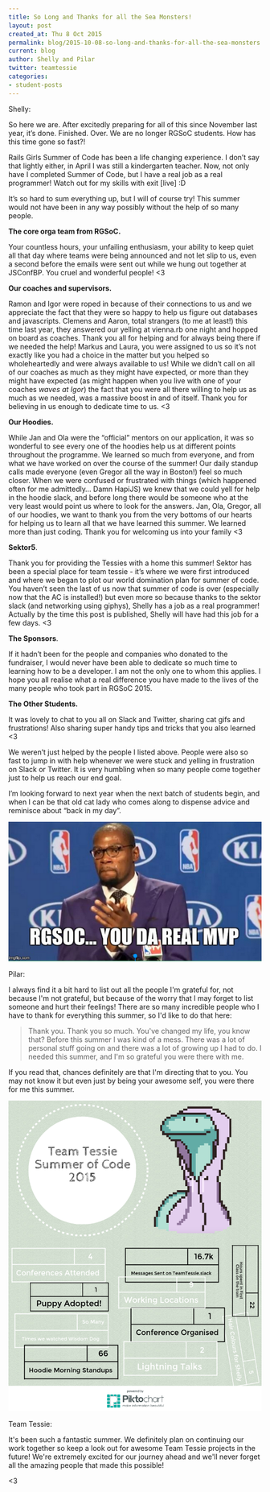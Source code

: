 ```yaml
---
title: So Long and Thanks for all the Sea Monsters! 
layout: post
created_at: Thu 8 Oct 2015
permalink: blog/2015-10-08-so-long-and-thanks-for-all-the-sea-monsters
current: blog
author: Shelly and Pilar
twitter: teamtessie
categories: 
- student-posts
---
```


Shelly:
  
  
So here we are. After excitedly preparing for all of this since November last year, it’s done. Finished. Over. We are no longer RGSoC students. How has this time gone so fast?!  
 
Rails Girls Summer of Code has been a life changing experience. I don’t say that lightly either, in April I was still a kindergarten teacher. Now, not only have I completed Summer of Code, but I have a real job as a real programmer! Watch out for my skills with exit [live] :D  
  
It’s so hard to sum everything up, but I will of course try! This summer would not have been in any way possibly without the help of so many people. 

**The core orga team from RGSoC.** 
  
Your countless hours, your unfailing enthusiasm, your ability to keep quiet all that day where teams were being announced and not let slip to us, even a second before the emails were sent out while we hung out together at JSConfBP. You cruel and wonderful people! <3
  
  
**Our coaches and supervisors.** 
  
Ramon and Igor were roped in because of their connections to us and we appreciate the fact that they were so happy to help us figure out databases and javascripts. Clemens and Aaron, total strangers (to me at least!) this time last year, they answered our yelling at vienna.rb one night and hopped on board as coaches. Thank you all for helping and for always being there if we needed the help!
Markus and Laura, you were assigned to us so it’s not exactly like you had a choice in the matter but you helped so wholeheartedly and were always available to us! While we didn’t call on all of our coaches as much as they might have expected, or more than they might have expected (as might happen when you live with one of your coaches *waves at Igor*) the fact that you were all there willing to help us as much as we needed, was a massive boost in and of itself. Thank you for believing in us enough to dedicate time to us. <3
  
**Our Hoodies.** 
  
While Jan and Ola were the “official” mentors on our application, it was so wonderful to see every one of the hoodies help us at different points throughout the programme. We learned so much from everyone, and from what we have worked on over the course of the summer! Our daily standup calls made everyone (even Gregor all the way in Boston!) feel so much closer. When we were confused or frustrated with things (which happened often for me admittedly… Damn HapiJS) we knew that we could yell for help in the hoodie slack, and before long there would be someone who at the very least would point us where to look for the answers. 
Jan, Ola, Gregor, all of our hoodies, we want to thank you from the very bottoms of our hearts for helping us to learn all that we have learned this summer. We learned more than just coding. Thank you for welcoming us into your family <3
  
**Sektor5**. 
  
Thank you for providing the Tessies with a home this summer! Sektor has been a special place for team tessie - it’s where we were first introduced and where we began to plot our world domination plan for summer of code. You haven’t seen the last of us now that summer of code is over (especially now that the AC is installed!) but even more so because thanks to the sektor slack (and networking using giphys), Shelly has a job as a real programmer! Actually by the time this post is published, Shelly will have had this job for a few days. <3 
  
**The Sponsors**.  
  
If it hadn’t been for the people and companies who donated to the fundraiser, I would never have been able to dedicate so much time to learning how to be a developer. I am not the only one to whom this applies. I hope you all realise what a real difference you have made to the lives of the many people who took part in RGSoC 2015. 
  
**The Other Students.** 
  
It was lovely to chat to you all on Slack and Twitter, sharing cat gifs and frustrations! Also sharing super handy tips and tricks that you also learned <3
  
We weren’t just helped by the people I listed above. People were also so fast to jump in with help whenever we were stuck and yelling in frustration on Slack or Twitter. It is very humbling when so many people come together just to help us reach our end goal. 
  
I’m looking forward to next year when the next batch of students begin, and when I can be that old cat lady who comes along to dispense advice and reminisce about “back in my day”. 

<div align="center"><img src="/img/blog/2015/TessieMVP.png" alt="RGSoC, you da real MVP!"></div>  
  
    
Pilar:
  
I always find it a bit hard to list out all the people I'm grateful for, not because I'm not grateful, but because of the worry that I may forget to list someone and hurt their feelings! There are so many incredible people who I have to thank for everything this summer, so I'd like to do that here:
  
> Thank you. Thank you so much. You've changed my life, you know that? Before this summer I was kind of a mess. There was a lot of personal stuff going on and there was a lot of growing up I had to do. I needed this summer, and I'm so grateful you were there with me. 
  
If you read that, chances definitely are that I'm directing that to you. You may not know it but even just by being your awesome self, you were there for me this summer.
  
<div align="center"><img src="/img/blog/2015/TessieStats.png" alt="Our statistics for this summer"></div>  
  
Team Tessie:
  
It's been such a fantastic summer. We definitely plan on continuing our work together so keep a look out for awesome Team Tessie projects in the future! We're extremely excited for our journey ahead and we'll never forget all the amazing people that made this possible!  
  
  <3
